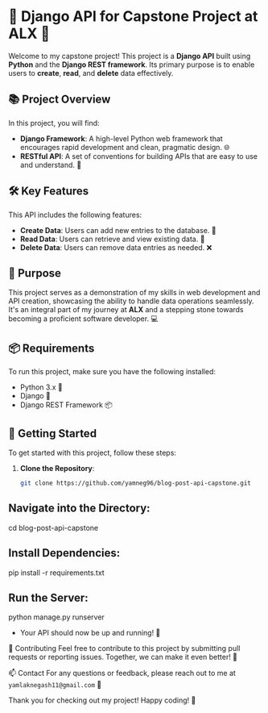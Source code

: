 # 🎉 Django API for Capstone Project at ALX 🚀

Welcome to my capstone project! This project is a **Django API** built using **Python** and the **Django REST framework**. Its primary purpose is to enable users to **create**, **read**, and **delete** data effectively. 

## 📚 Project Overview

In this project, you will find:

- **Django Framework**: A high-level Python web framework that encourages rapid development and clean, pragmatic design. 🌐
- **RESTful API**: A set of conventions for building APIs that are easy to use and understand. 🔗

## 🛠️ Key Features

This API includes the following features:

- **Create Data**: Users can add new entries to the database. 📝
- **Read Data**: Users can retrieve and view existing data. 📖
- **Delete Data**: Users can remove data entries as needed. ❌

## 🎯 Purpose

This project serves as a demonstration of my skills in web development and API creation, showcasing the ability to handle data operations seamlessly. It's an integral part of my journey at **ALX** and a stepping stone towards becoming a proficient software developer. 💻

## 📦 Requirements

To run this project, make sure you have the following installed:

- Python 3.x 🐍
- Django 🌟
- Django REST Framework 📦

## 🚀 Getting Started

To get started with this project, follow these steps:

1. **Clone the Repository**:
   ```bash
   git clone https://github.com/yamneg96/blog-post-api-capstone.git

## Navigate into the Directory:

cd blog-post-api-capstone

## Install Dependencies:

pip install -r requirements.txt

## Run the Server:

python manage.py runserver

* Your API should now be up and running! 🎊

🤝 Contributing
Feel free to contribute to this project by submitting pull requests or reporting issues. Together, we can make it even better! 💪

📫 Contact
For any questions or feedback, please reach out to me at ```yamlaknegash11@gmail.com``` 💌

Thank you for checking out my project! Happy coding! 🎉